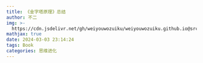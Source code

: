 ```yaml
---
title: 《金字塔原理》总结
author: 不二
img: >-
  https://cdn.jsdelivr.net/gh/weiyouwozuiku/weiyouwozuiku.github.io@src/source/_posts/PageImg/思维进化/《金字塔原理》总结.png
mathjax: true
date: 2024-03-03 23:14:24
tags: Book
categories: 思维进化
---
```

